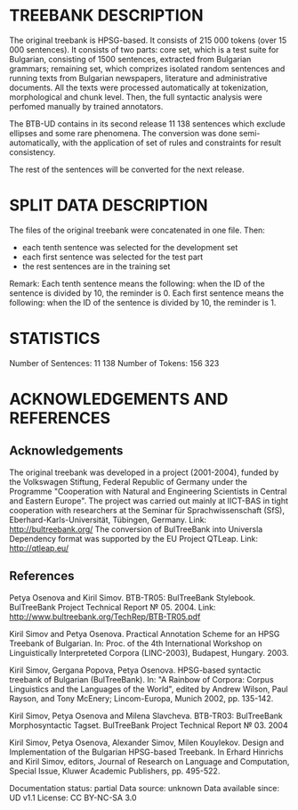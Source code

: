 TREEBANK DESCRIPTION
====================

The original treebank is HPSG-based. It consists of 215 000 tokens (over 15
000 sentences).
It consists of two parts: core set, which is a test suite for Bulgarian,
consisting of 1500 sentences, extracted from Bulgarian grammars; remaining
set, which comprizes isolated random sentences and running texts from
Bulgarian newspapers, literature and administrative documents.
All the texts were processed automatically at tokenization, morphological
and chunk level. Then, the full syntactic analysis were perfomed manually by
trained annotators.

The BTB-UD contains in its second release 11 138 sentences which exclude
ellipses and some rare phenomena.
The conversion was done semi-automatically, with the application of set of
rules and constraints for result consistency.

The rest of the sentences will be converted for the next release.

SPLIT DATA DESCRIPTION
======================

The files of the original treebank were concatenated in one file. Then:

- each tenth sentence was selected for the development set
- each first sentence was selected for the test part
- the rest sentences are in the training set

Remark: Each tenth sentence means the following: when the ID of the sentence
is divided by 10, the reminder is 0.
Each first sentence means the following: when the ID of the sentence is
divided by 10, the reminder is 1.

STATISTICS
==========
Number of Sentences: 11 138
Number of Tokens: 156 323

ACKNOWLEDGEMENTS AND REFERENCES
===============================

Acknowledgements
---------------

The original treebank was developed in a project (2001-2004), funded by the
Volkswagen Stiftung, Federal Republic of Germany under the Programme
"Cooperation with Natural and Engineering Scientists in Central and Eastern
Europe". The project was carried out mainly at IICT-BAS in tight cooperation
with researchers at the Seminar für Sprachwissenschaft (SfS),
Eberhard-Karls-Universität, Tübingen, Germany. Link:
http://bultreebank.org/
The conversion of BulTreeBank into Universla Dependency format was supported
by the EU Project QTLeap. Link: http://qtleap.eu/


References
----------

Petya Osenova and Kiril Simov. BTB-TR05: BulTreeBank Stylebook. BulTreeBank
Project Technical Report № 05. 2004. Link:
http://www.bultreebank.org/TechRep/BTB-TR05.pdf

Kiril Simov and Petya Osenova. Practical Annotation Scheme for an HPSG
Treebank of Bulgarian. In: Proc. of the 4th International Workshop on
Linguistically Interpreteted Corpora (LINC-2003), Budapest, Hungary. 2003.

Kiril Simov, Gergana Popova, Petya Osenova. HPSG-based syntactic treebank of
Bulgarian (BulTreeBank). In: "A Rainbow of Corpora: Corpus Linguistics and
the Languages of the World", edited by Andrew Wilson, Paul Rayson, and Tony
McEnery; Lincom-Europa, Munich 2002, pp. 135-142.

Kiril Simov, Petya Osenova and Milena Slavcheva. BTB-TR03: BulTreeBank
Morphosyntactic Tagset. BulTreeBank Project Technical Report № 03. 2004

Kiril Simov, Petya Osenova, Alexander Simov, Milen Kouylekov. Design and
Implementation of the Bulgarian HPSG-based Treebank. In Erhard Hinrichs and
Kiril Simov, editors, Journal of Research on Language and Computation,
Special Issue, Kluwer Academic Publishers, pp. 495-522.


Documentation status: partial
Data source: unknown
Data available since: UD v1.1
License: CC BY-NC-SA 3.0
